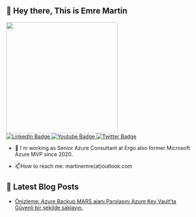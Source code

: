 ## 👋 Hey there, This is Emre Martin  

<div id="header" align="left">
  <img src="https://media.giphy.com/media/bk8UGCysurqC2gmJ0o/giphy.gif" width="300"/>
</div>
<div id="badges"  align="left" >
  <a href="[your-linkedin-URL](https://www.linkedin.com/in/martinemre/)">
    <img src="https://img.shields.io/badge/LinkedIn-blue?style=for-the-badge&logo=linkedin&logoColor=white" alt="LinkedIn Badge"/>
  </a>
  <a href="your-youtube-URL">
    <img src="https://img.shields.io/badge/YouTube-red?style=for-the-badge&logo=youtube&logoColor=white" alt="Youtube Badge"/>
  </a>
  <a href="https://x.com/emr3martin?t=rQD5H0AYuUFkWg3nthiu8w&s=09">
    <img src="https://img.shields.io/badge/Twitter-blue?style=for-the-badge&logo=twitter&logoColor=white" alt="Twitter Badge"/>
  </a>   
</div>

- :telescope: I`m working as Senior Azure Consultant at Ergo also former Microsoft Azure MVP since 2020.

- :mailbox:How to reach me: martinemre(at)outlook.com
  
## 📩 Latest Blog Posts 
<!-- BLOG-POST-LIST:START -->
- [Önizleme: Azure Backup MARS ajanı Parolasını Azure Key Vault’ta Güvenli bir şekilde saklayın.](https://martin3mre.github.io/tr/azure%20security/Azure-Notes-001/)
<!-- BLOG-POST-LIST:END -->

##  
<img src="https://komarev.com/ghpvc/?username=martin3mre&style=flat-square&color=blue" alt=""/>


